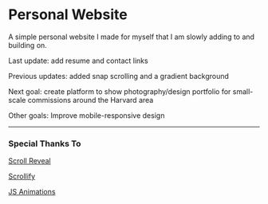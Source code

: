 # Personal Website

A simple personal website I made for myself that I am slowly adding to
and building on.

Last update: add resume and contact links

Previous updates: added snap scrolling and a gradient background

Next goal: create platform to show photography/design portfolio for small-scale commissions around the Harvard area

Other goals: Improve mobile-responsive design

---

### Special Thanks To

[Scroll Reveal](https://github.com/jlmakes/scrollreveal)

[Scrollify](https://github.com/lukehaas/Scrollify)

[JS Animations](https://tympanus.net/Development/AnimatedHeaderBackgrounds/)
